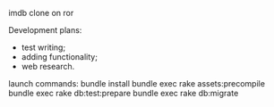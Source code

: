 imdb clone on ror

Development plans:
- test writing;
- adding functionality;
- web research.

launch commands:
bundle install
bundle exec rake assets:precompile
bundle exec rake db:test:prepare
bundle exec rake db:migrate